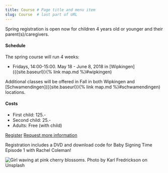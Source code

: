 ```yaml
---
title: Course # Page title and menu item
slug: Course  # last part of URL
---
```

<div class="row">
    <div class="col-lg-8 col-md-6" markdown="1">   
Spring registration is open now for children 4 years old or younger and their parent(s)/caregivers.

#### Schedule
The spring course will run 4 weeks:

- Fridays, 14:00-15:00. May 18 - June 8, 2018 in [Wipkingen]({{site.baseurl}}{% link map.md %}#wipkingen)

Additional classes will be offered in Fall in both Wipkingen and [Schwamendingen]({{site.baseurl}}{% link map.md %}#schwamendingen) locations.

#### Costs
- First child: 125.-
- Second child: 25.-
- Adults: Free (with child)

<a href="{{site.baseurl}}{% link signingtime/register.html %}" class="btn btn-primary mr-2" role="button">Register</a>
<a href="{{site.baseurl}}{% link contact.html %}" role="button" class="btn btn-primary">Request more information</a>

Registration includes a DVD and download code for Baby Signing Time Episode 1 with Rachel Coleman!

</div>
<div class="col-lg-4 col-md-6">
    <!-- 
    Karl Fredrickson (https://unsplash.com/photos/GEJxI_QRPwM?utm_source=unsplash&utm_medium=referral&utm_content=creditCopyText)
    Unsplash (https://unsplash.com/collections/204878/hannahrayna-agaist-the-world?utm_source=unsplash&utm_medium=referral&utm_content=creditCopyText)
    -->
    <img alt="Girl waving at pink cherry blossoms. Photo by Karl Fredrickson on Unsplash" src="{{site.baseurl}}{% link images/karl-fredrickson-74973-unsplash_600x900.jpg %}" class="img-fluid" />
</div>
</div>
